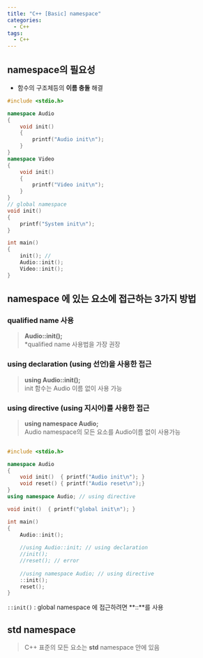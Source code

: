 ```yaml
---
title: "C++ [Basic] namespace"
categories:
  - C++
tags:
  - C++
---
```

## namespace의 필요성  
* 함수의 구조체등의 **이름 충돌** 해결  
```c++
#include <stdio.h>

namespace Audio
{
    void init()
    {
        printf("Audio init\n");
    }
}
namespace Video
{
    void init()
    {
        printf("Video init\n");
    }    
}
// global namespace 
void init()
{
    printf("System init\n");
}

int main()
{
    init(); // 
    Audio::init();
    Video::init();
}

```

## namespace 에 있는 요소에 접근하는 3가지 방법  

### qualified name 사용  
> **Audio::init();**  
*qualified name 사용법을 가장 권장  

### using declaration (using 선언)을 사용한 접근  
> **using Audio::init();**  
> init 함수는 Audio 이름 없이 사용 가능  

### using directive (using 지시어)를 사용한 접근  
> **using namespace Audio;**  
> Audio namespace의 모든 요소를 Audio이름 없이 사용가능  

```c++
  
#include <stdio.h>

namespace Audio
{
    void init()  { printf("Audio init\n"); }
    void reset() { printf("Audio reset\n");}
}
using namespace Audio; // using directive

void init()  { printf("global init\n"); }

int main()
{
    Audio::init();
    
    //using Audio::init; // using declaration
    //init();
    //reset(); // error
    
    //using namespace Audio; // using directive
    ::init(); 
    reset();
}
```

`::init()` : global namespace 에 접근하려면 **::**를 사용  


## std namespace  
> C++ 표준의 모든 요소는 **std** namespace 안에 있음  
 